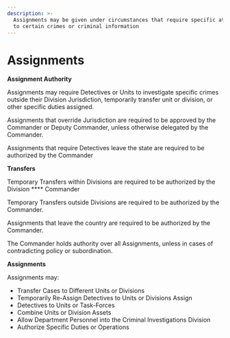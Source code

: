 ```yaml
---
description: >-
  Assignments may be given under circumstances that require specific attention
  to certain crimes or criminal information
---
```


# Assignments

**Assignment Authority**

Assignments may require Detectives or Units to investigate specific crimes outside their Division Jurisdiction, temporarily transfer unit or division, or other specific duties assigned.

Assignments that override Jurisdiction are required to be approved by the Commander or Deputy Commander, unless otherwise delegated by the Commander.

Assignments that require Detectives leave the state are required to be authorized by the Commander

**Transfers**

Temporary Transfers within Divisions are required to be authorized by the Division **** Commander

Temporary Transfers outside Divisions are required to be authorized by the Commander.

Assignments that leave the country are required to be authorized by the Commander.

The Commander holds authority over all Assignments, unless in cases of contradicting policy or subordination.

**Assignments**

Assignments may:&#x20;

* Transfer Cases to Different Units or Divisions&#x20;
* Temporarily Re-Assign Detectives to Units or Divisions Assign&#x20;
* Detectives to Units or Task-Forces&#x20;
* Combine Units or Division Assets&#x20;
* Allow Department Personnel into the Criminal Investigations Division&#x20;
* Authorize Specific Duties or Operations
